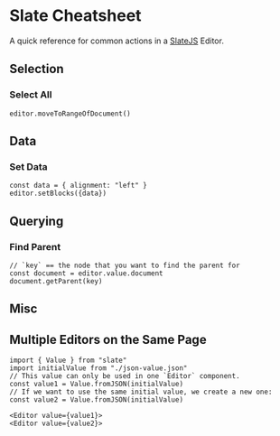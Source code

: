 # Slate Cheatsheet

A quick reference for common actions in a [SlateJS](https://docs.slatejs.org/) Editor.

## Selection

### Select All

```
editor.moveToRangeOfDocument()
```

## Data

### Set Data

```
const data = { alignment: "left" }
editor.setBlocks({data})
```

## Querying

### Find Parent

```
// `key` == the node that you want to find the parent for
const document = editor.value.document
document.getParent(key)
```

## Misc

## Multiple Editors on the Same Page

```
import { Value } from "slate"
import initialValue from "./json-value.json"
// This value can only be used in one `Editor` component.
const value1 = Value.fromJSON(initialValue)
// If we want to use the same initial value, we create a new one:
const value2 = Value.fromJSON(initialValue)

<Editor value={value1}>
<Editor value={value2}>
```
